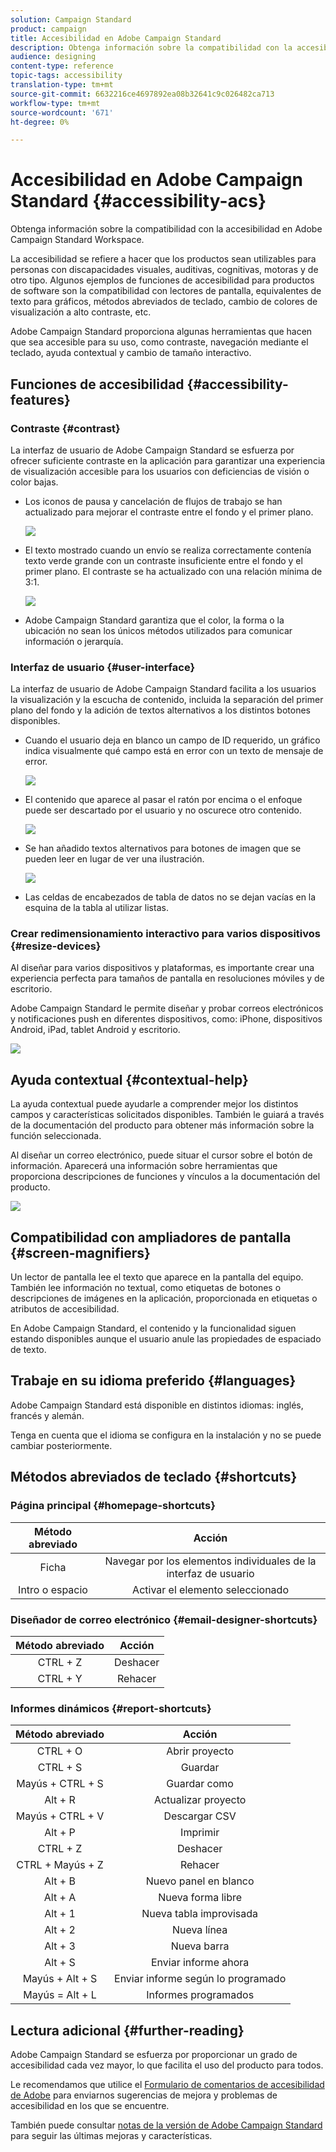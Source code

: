 ```yaml
---
solution: Campaign Standard
product: campaign
title: Accesibilidad en Adobe Campaign Standard
description: Obtenga información sobre la compatibilidad con la accesibilidad en Adobe Campaign Standard Workspace.
audience: designing
content-type: reference
topic-tags: accessibility
translation-type: tm+mt
source-git-commit: 6632216ce4697892ea08b32641c9c026482ca713
workflow-type: tm+mt
source-wordcount: '671'
ht-degree: 0%

---
```



# Accesibilidad en Adobe Campaign Standard {#accessibility-acs}

Obtenga información sobre la compatibilidad con la accesibilidad en Adobe Campaign Standard Workspace.

La accesibilidad se refiere a hacer que los productos sean utilizables para personas con discapacidades visuales, auditivas, cognitivas, motoras y de otro tipo. Algunos ejemplos de funciones de accesibilidad para productos de software son la compatibilidad con lectores de pantalla, equivalentes de texto para gráficos, métodos abreviados de teclado, cambio de colores de visualización a alto contraste, etc.

Adobe Campaign Standard proporciona algunas herramientas que hacen que sea accesible para su uso, como contraste, navegación mediante el teclado, ayuda contextual y cambio de tamaño interactivo.

## Funciones de accesibilidad {#accessibility-features}

### Contraste {#contrast}

La interfaz de usuario de Adobe Campaign Standard se esfuerza por ofrecer suficiente contraste en la aplicación para garantizar una experiencia de visualización accesible para los usuarios con deficiencias de visión o color bajas.

* Los iconos de pausa y cancelación de flujos de trabajo se han actualizado para mejorar el contraste entre el fondo y el primer plano.

   ![](assets/accessibility_1.png)

* El texto mostrado cuando un envío se realiza correctamente contenía texto verde grande con un contraste insuficiente entre el fondo y el primer plano. El contraste se ha actualizado con una relación mínima de 3:1.

   ![](assets/accessibility_2.png)

* Adobe Campaign Standard garantiza que el color, la forma o la ubicación no sean los únicos métodos utilizados para comunicar información o jerarquía.

### Interfaz de usuario {#user-interface}

La interfaz de usuario de Adobe Campaign Standard facilita a los usuarios la visualización y la escucha de contenido, incluida la separación del primer plano del fondo y la adición de textos alternativos a los distintos botones disponibles.

* Cuando el usuario deja en blanco un campo de ID requerido, un gráfico indica visualmente qué campo está en error con un texto de mensaje de error.

   ![](assets/accessibility_3.png)

* El contenido que aparece al pasar el ratón por encima o el enfoque puede ser descartado por el usuario y no oscurece otro contenido.

   ![](assets/accessibility_4.png)

* Se han añadido textos alternativos para botones de imagen que se pueden leer en lugar de ver una ilustración.

   ![](assets/accessibility_5.png)

* Las celdas de encabezados de tabla de datos no se dejan vacías en la esquina de la tabla al utilizar listas.

### Crear redimensionamiento interactivo para varios dispositivos {#resize-devices}

Al diseñar para varios dispositivos y plataformas, es importante crear una experiencia perfecta para tamaños de pantalla en resoluciones móviles y de escritorio.

Adobe Campaign Standard le permite diseñar y probar correos electrónicos y notificaciones push en diferentes dispositivos, como: iPhone, dispositivos Android, iPad, tablet Android y escritorio.

![](assets/accessibility_6.png)

## Ayuda contextual {#contextual-help}

La ayuda contextual puede ayudarle a comprender mejor los distintos campos y características solicitados disponibles. También le guiará a través de la documentación del producto para obtener más información sobre la función seleccionada.

Al diseñar un correo electrónico, puede situar el cursor sobre el botón de información. Aparecerá una información sobre herramientas que proporciona descripciones de funciones y vínculos a la documentación del producto.

![](assets/accessibility_7.png)

## Compatibilidad con ampliadores de pantalla {#screen-magnifiers}

Un lector de pantalla lee el texto que aparece en la pantalla del equipo. También lee información no textual, como etiquetas de botones o descripciones de imágenes en la aplicación, proporcionada en etiquetas o atributos de accesibilidad.

En Adobe Campaign Standard, el contenido y la funcionalidad siguen estando disponibles aunque el usuario anule las propiedades de espaciado de texto.

## Trabaje en su idioma preferido {#languages}

Adobe Campaign Standard está disponible en distintos idiomas: inglés, francés y alemán.

Tenga en cuenta que el idioma se configura en la instalación y no se puede cambiar posteriormente.

## Métodos abreviados de teclado {#shortcuts}

### Página principal {#homepage-shortcuts}

| Método abreviado | Acción |
|:-:|:-:|
| Ficha | Navegar por los elementos individuales de la interfaz de usuario |
| Intro o espacio | Activar el elemento seleccionado |

### Diseñador de correo electrónico {#email-designer-shortcuts}

| Método abreviado | Acción |
|:-:|:-:|
| CTRL + Z | Deshacer |
| CTRL + Y | Rehacer |

### Informes dinámicos {#report-shortcuts}

| Método abreviado | Acción |
|:-:|:-:|
| CTRL + O | Abrir proyecto |
| CTRL + S | Guardar |
| Mayús + CTRL + S | Guardar como |
| Alt + R | Actualizar proyecto |
| Mayús + CTRL + V | Descargar CSV |
| Alt + P | Imprimir |
| CTRL + Z | Deshacer |
| CTRL + Mayús + Z | Rehacer |
| Alt + B | Nuevo panel en blanco |
| Alt + A | Nueva forma libre |
| Alt + 1 | Nueva tabla improvisada |
| Alt + 2 | Nueva línea |
| Alt + 3 | Nueva barra |
| Alt + S | Enviar informe ahora |
| Mayús + Alt + S | Enviar informe según lo programado |
| Mayús = Alt + L | Informes programados |

## Lectura adicional {#further-reading}

Adobe Campaign Standard se esfuerza por proporcionar un grado de accesibilidad cada vez mayor, lo que facilita el uso del producto para todos.

Le recomendamos que utilice el [Formulario de comentarios de accesibilidad de Adobe](https://www.adobe.com/accessibility/feedback.html) para enviarnos sugerencias de mejora y problemas de accesibilidad en los que se encuentre.

También puede consultar [notas de la versión de Adobe Campaign Standard](https://experienceleague.adobe.com/docs/campaign-standard/using/release-notes/release-notes.html?lang=en#release-notes) para seguir las últimas mejoras y características.